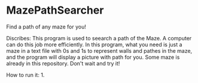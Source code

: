 # MazePathSearcher
Find a path of any maze for you!


Discribes:
  This program is used to seearch a path of the Maze. A computer can do this job more efficiently. In this program, what you need is just 
  a maze in a text file with 0s and 1s to represent walls and pathes in the maze, and the program will display a picture with path for you.
  Some maze is already in this repository. Don't wait and try it!
  
How to run it:
  1. 
